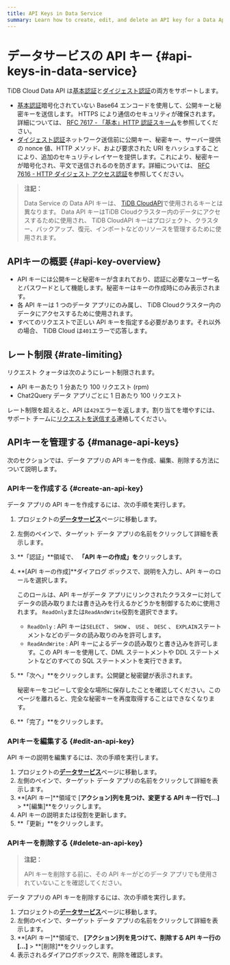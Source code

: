 ```yaml
---
title: API Keys in Data Service
summary: Learn how to create, edit, and delete an API key for a Data App.
---
```


# データサービスの API キー {#api-keys-in-data-service}

TiDB Cloud Data API は[基本認証](https://en.wikipedia.org/wiki/Basic_access_authentication)と[ダイジェスト認証](https://en.wikipedia.org/wiki/Digest_access_authentication)の両方をサポートします。

-   [基本認証](https://en.wikipedia.org/wiki/Basic_access_authentication)暗号化されていない Base64 エンコードを使用して、公開キーと秘密キーを送信します。 HTTPS により通信のセキュリティが確保されます。詳細については、 [RFC 7617 - 「基本」HTTP 認証スキーム](https://datatracker.ietf.org/doc/html/rfc7617)を参照してください。
-   [ダイジェスト認証](https://en.wikipedia.org/wiki/Digest_access_authentication)ネットワーク送信前に公開キー、秘密キー、サーバー提供の nonce 値、HTTP メソッド、および要求された URI をハッシュすることにより、追加のセキュリティレイヤーを提供します。これにより、秘密キーが暗号化され、平文で送信されるのを防ぎます。詳細については、 [RFC 7616 - HTTP ダイジェスト アクセス認証](https://datatracker.ietf.org/doc/html/rfc7616)を参照してください。

> **注記：**
>
> Data Service の Data API キーは、 [TiDB CloudAPI](https://docs.pingcap.com/tidbcloud/api/v1beta#section/Authentication)で使用されるキーとは異なります。 Data API キーはTiDB Cloudクラスター内のデータにアクセスするために使用され、 TiDB CloudAPI キーはプロジェクト、クラスター、バックアップ、復元、インポートなどのリソースを管理するために使用されます。

## APIキーの概要 {#api-key-overview}

-   API キーには公開キーと秘密キーが含まれており、認証に必要なユーザー名とパスワードとして機能します。秘密キーはキーの作成時にのみ表示されます。
-   各 API キーは 1 つのデータ アプリにのみ属し、 TiDB Cloudクラスター内のデータにアクセスするために使用されます。
-   すべてのリクエストで正しい API キーを指定する必要があります。それ以外の場合、 TiDB Cloud は`401`エラーで応答します。

## レート制限 {#rate-limiting}

リクエスト クォータは次のようにレート制限されます。

-   API キーあたり 1 分あたり 100 リクエスト (rpm)
-   Chat2Query データ アプリごとに 1 日あたり 100 リクエスト

レート制限を超えると、API は`429`エラーを返します。割り当てを増やすには、サポート チームに[リクエストを送信する](https://support.pingcap.com/hc/en-us/requests/new?ticket_form_id=7800003722519)連絡してください。

## APIキーを管理する {#manage-api-keys}

次のセクションでは、データ アプリの API キーを作成、編集、削除する方法について説明します。

### APIキーを作成する {#create-an-api-key}

データ アプリの API キーを作成するには、次の手順を実行します。

1.  プロジェクトの[**データサービス**](https://tidbcloud.com/console/data-service)ページに移動します。

2.  左側のペインで、ターゲット データ アプリの名前をクリックして詳細を表示します。

3.  **「認証」**領域で、 **「API キーの作成」を**クリックします。

4.  **[API キーの作成]**ダイアログ ボックスで、説明を入力し、API キーのロールを選択します。

    このロールは、API キーがデータ アプリにリンクされたクラスターに対してデータの読み取りまたは書き込みを行えるかどうかを制御するために使用されます。 `ReadOnly`または`ReadAndWrite`役割を選択できます。

    -   `ReadOnly` : API キーは`SELECT` 、 `SHOW` 、 `USE` 、 `DESC` 、 `EXPLAIN`ステートメントなどのデータの読み取りのみを許可します。
    -   `ReadAndWrite` : API キーによるデータの読み取りと書き込みを許可します。この API キーを使用して、DML ステートメントや DDL ステートメントなどのすべての SQL ステートメントを実行できます。

5.  **「次へ」**をクリックします。公開鍵と秘密鍵が表示されます。

    秘密キーをコピーして安全な場所に保存したことを確認してください。このページを離れると、完全な秘密キーを再度取得することはできなくなります。

6.  **「完了」**をクリックします。

### APIキーを編集する {#edit-an-api-key}

API キーの説明を編集するには、次の手順を実行します。

1.  プロジェクトの[**データサービス**](https://tidbcloud.com/console/data-service)ページに移動します。
2.  左側のペインで、ターゲット データ アプリの名前をクリックして詳細を表示します。
3.  **[API キー]**領域で [**アクション]**列を見つけ、変更する API キー行で**[...]** &gt; **[編集]**をクリックします。
4.  API キーの説明または役割を更新します。
5.  **「更新」**をクリックします。

### APIキーを削除する {#delete-an-api-key}

> **注記：**
>
> API キーを削除する前に、その API キーがどのデータ アプリでも使用されていないことを確認してください。

データ アプリの API キーを削除するには、次の手順を実行します。

1.  プロジェクトの[**データサービス**](https://tidbcloud.com/console/data-service)ページに移動します。
2.  左側のペインで、ターゲット データ アプリの名前をクリックして詳細を表示します。
3.  **[API キー]**領域で、 **[アクション]**列を見つけて、削除する API キー行の**[...]** &gt; **[削除]**をクリックします。
4.  表示されるダイアログボックスで、削除を確認します。
